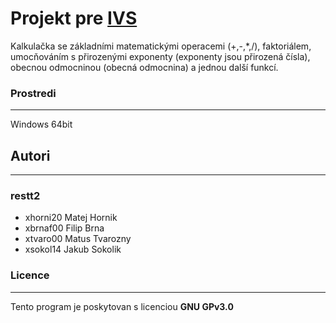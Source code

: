 # Projekt pre [IVS](https://www.fit.vut.cz/study/course/14043/.cs)

Kalkulačka se základními matematickými operacemi (+,-,*,/), faktoriálem, umocňováním s přirozenými exponenty (exponenty jsou přirozená čísla), obecnou odmocninou (obecná odmocnina) a jednou další funkcí.

### Prostredi
---------

Windows 64bit

## Autori
------

### restt2
- xhorni20 Matej Hornik 
- xbrnaf00 Filip Brna 
- xtvaro00 Matus Tvarozny 
- xsokol14 Jakub Sokolik

### Licence
-------

Tento program je poskytovan s licenciou **GNU GPv3.0**
